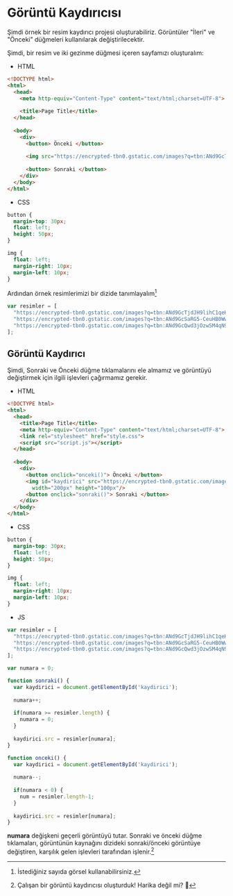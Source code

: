 # Görüntü Kaydırıcısı

Şimdi örnek bir resim kaydırıcı projesi oluşturabiliriz. Görüntüler "İleri" ve "Önceki" düğmeleri kullanılarak değiştirilecektir.

Şimdi, bir resim ve iki gezinme düğmesi içeren sayfamızı oluşturalım:

* HTML

```html
<!DOCTYPE html>
<html>
  <head>
    <meta http-equiv="Content-Type" content="text/html;charset=UTF-8">
    
    <title>Page Title</title>
  </head>
  
  <body>
    <div>
      <button> Önceki </button>
        
      <img src="https://encrypted-tbn0.gstatic.com/images?q=tbn:ANd9GcTjdJH9lihC1qeHgf7xEff3rAQuG2AF6WvXIA&usqp=CAU" width="200px" height="100px" />
        
      <button> Sonraki </button>
    </div>
  </body>
</html>
```

* CSS

```css
button {
  margin-top: 30px;
  float: left;
  height: 50px;
}

img {
  float: left;
  margin-right: 10px;
  margin-left: 10px;
}
```

Ardından örnek resimlerimizi bir dizide tanımlayalım[^1]

```javascript
var resimler = [
  "https://encrypted-tbn0.gstatic.com/images?q=tbn:ANd9GcTjdJH9lihC1qeHgf7xEff3rAQuG2AF6WvXIA&usqp=CAU", 
  "https://encrypted-tbn0.gstatic.com/images?q=tbn:ANd9GcSaRG5-CeuHB0Ww4lQVeuv6fnNLolKdOcRWNg&usqp=CAU", 
  "https://encrypted-tbn0.gstatic.com/images?q=tbn:ANd9GcQwd3jOzwSM4qN9-B21wZ7OF-pl8uNim3V06g&usqp=CAU"
];
```

  [^1]: İstediğiniz sayıda görsel kullanabilirsiniz.
  
## Görüntü Kaydırıcı

Şimdi, Sonraki ve Önceki düğme tıklamalarını ele almamız ve görüntüyü değiştirmek için ilgili işlevleri çağırmamız gerekir.

* HTML

```html
<!DOCTYPE html>
<html>
  <head>
    <title>Page Title</title>
    <meta http-equiv="Content-Type" content="text/html;charset=UTF-8">
    <link rel="stylesheet" href="style.css">
    <script src="script.js"></script>
  </head>
  
  <body>
    <div>
      <button onclick="onceki()"> Önceki </button>
      <img id="kaydirici" src="https://encrypted-tbn0.gstatic.com/images?q=tbn:ANd9GcTjdJH9lihC1qeHgf7xEff3rAQuG2AF6WvXIA&usqp=CAU" 
        width="200px" height="100px"/>
      <button onclick="sonraki()"> Sonraki </button>
    </div>
  </body>
</html>
```

* CSS
 
```css
button {
  margin-top: 30px;
  float: left;
  height: 50px;
}

img {
  float: left;
  margin-right: 10px;
  margin-left: 10px;
}
```

* JS

```javascript
var resimler = [
  "https://encrypted-tbn0.gstatic.com/images?q=tbn:ANd9GcTjdJH9lihC1qeHgf7xEff3rAQuG2AF6WvXIA&usqp=CAU", 
  "https://encrypted-tbn0.gstatic.com/images?q=tbn:ANd9GcSaRG5-CeuHB0Ww4lQVeuv6fnNLolKdOcRWNg&usqp=CAU", 
  "https://encrypted-tbn0.gstatic.com/images?q=tbn:ANd9GcQwd3jOzwSM4qN9-B21wZ7OF-pl8uNim3V06g&usqp=CAU"
];

var numara = 0;

function sonraki() {
  var kaydirici = document.getElementById('kaydirici');
  
  numara++;
  
  if(numara >= resimler.length) {
    numara = 0;
  }
  
  kaydirici.src = resimler[numara];
}

function onceki() {
  var kaydirici = document.getElementById('kaydirici');
    
  numara--;
    
  if(numara < 0) {
    num = resimler.length-1;
  }
  
  kaydirici.src = resimler[numara];
}
```

**numara** değişkeni geçerli görüntüyü tutar. Sonraki ve önceki düğme tıklamaları, görüntünün kaynağını dizideki sonraki/önceki görüntüye değiştiren, karşılık gelen işlevleri tarafından işlenir.[^2]

  [^2]: Çalışan bir görüntü kaydırıcısı oluşturduk! Harika değil mi? 🤭

